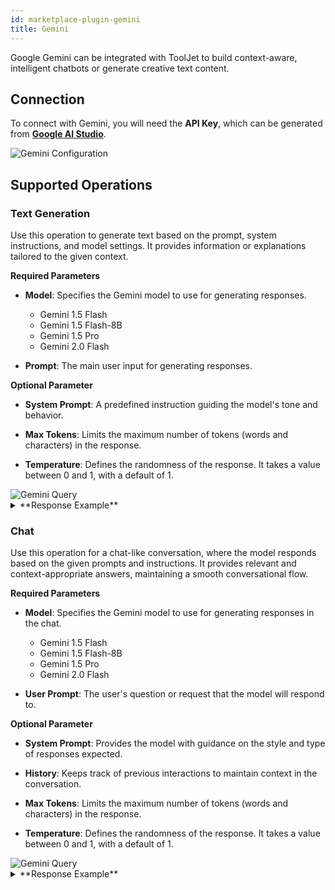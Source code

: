 ```yaml
---
id: marketplace-plugin-gemini
title: Gemini
---
```


Google Gemini can be integrated with ToolJet to build context-aware, intelligent chatbots or generate creative text content. 

## Connection

To connect with Gemini, you will need the **API Key**, which can be generated from **[Google AI Studio](https://aistudio.google.com/apikey)**.

<img className="screenshot-full" src="/img/marketplace/plugins/gemini/config.png" alt="Gemini Configuration" />

## Supported Operations

### Text Generation

Use this operation to generate text based on the prompt, system instructions, and model settings. It provides information or explanations tailored to the given context.

**Required Parameters**

- **Model**: Specifies the Gemini model to use for generating responses.
    - Gemini 1.5 Flash
    - Gemini 1.5 Flash-8B
    - Gemini 1.5 Pro
    - Gemini 2.0 Flash

- **Prompt**: The main user input for generating responses.

**Optional Parameter**

- **System Prompt**: A predefined instruction guiding the model's tone and behavior.

- **Max Tokens**: Limits the maximum number of tokens (words and characters) in the response.

- **Temperature**: Defines the randomness of the response. It takes a value between 0 and 1, with a default of 1.

<img className="screenshot-full" src="/img/marketplace/plugins/gemini/query.png" alt="Gemini Query" />

<details id="tj-dropdown">
<summary>**Response Example**</summary>

Connecting ToolJet to a database involves several steps, and the specific method depends on the type of database you're using.  ToolJet primarily uses database connections through its built-in features, avoiding the need for complex configuration files or external tools.  Here's a general guide, focusing on common scenarios:

**1. Choose Your Database and Connection Method:**

ToolJet supports various database systems, including:

* **PostgreSQL:** A powerful, open-source relational database management system.
* **MySQL:** Another popular open-source relational database system.
* **SQLite:** A lightweight, file-based database system, often suitable for smaller projects.
* **MongoDB:** A NoSQL database system, ideal for handling unstructured or semi-structured data.

**2. Setting Up the Database:**

* **Ensure the database server is running and accessible.**  This includes having the database software installed and configured.
* **Create a database:**  Within the database server, you'll need to create a new database.
* **Create a user account with appropriate privileges:** This user account needs permissions to connect to the database and perform read/write operations.  Crucially, ensure the user has the necessary permissions for your application's needs.  For example, you will need `SELECT`, `INSERT`, `UPDATE`, and `DELETE` permissions if you're performing CRUD operations.
* **Determine the database credentials:** You'll need the database server's hostname/IP address, the database name, the username, and the password for the user account.

**3. Connecting in ToolJet:**

* **Navigate to the relevant ToolJet app/page where database interaction is needed.**
* **Utilize ToolJet's database connectors:**  Look for sections or widgets in ToolJet that allow you to interact with databases.  This is typically integrated into the data sources, data manipulation features, or custom functions.
* **Provide the database connection details:** Input the database server details (hostname/IP, port, database name, username, password).  ToolJet will validate the connection.
* **Choose the database type:** Select the correct database type (e.g., PostgreSQL, MySQL, SQLite, MongoDB).
* **Test the connection:** ToolJet will attempt to connect to the database. Verify the success of the connection.  If successful, you should be able to query the database within ToolJet's

</details>

### Chat

Use this operation for a chat-like conversation, where the model responds based on the given prompts and instructions. It provides relevant and context-appropriate answers, maintaining a smooth conversational flow.

**Required Parameters**

- **Model**: Specifies the Gemini model to use for generating responses in the chat.
    - Gemini 1.5 Flash
    - Gemini 1.5 Flash-8B
    - Gemini 1.5 Pro
    - Gemini 2.0 Flash

- **User Prompt**: The user's question or request that the model will respond to.

**Optional Parameter**

- **System Prompt**: Provides the model with guidance on the style and type of responses expected.

- **History**: Keeps track of previous interactions to maintain context in the conversation.

- **Max Tokens**: Limits the maximum number of tokens (words and characters) in the response.

- **Temperature**: Defines the randomness of the response. It takes a value between 0 and 1, with a default of 1.

<img className="screenshot-full" src="/img/marketplace/plugins/gemini/chat-query.png" alt="Gemini Query" />

<details id="tj-dropdown">
<summary>**Response Example**</summary>

Integrating an API into ToolJet involves several steps, depending on the API's specifics (REST, GraphQL, etc.) and the desired functionality within your ToolJet application.  Here's a breakdown of the process:

**1. Understanding Your API:**

* **Authentication:** How does the API authenticate requests? (API Key, OAuth 2.0, Basic Auth, etc.)  This is crucial and will directly impact your ToolJet configuration.
* **Endpoints:** Identify the specific API endpoints you need to interact with.  Note the HTTP methods (GET, POST, PUT, DELETE) for each endpoint.
* **Request Parameters:**  Understand what parameters (query parameters, request body) each endpoint expects.  Data types are important (string, integer, JSON, etc.).
* **Response Format:**  Determine the format of the API's response (usually JSON or XML).  ToolJet primarily works with JSON.

</details>






